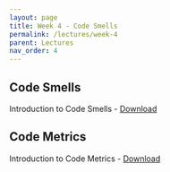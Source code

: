 ```yaml
---
layout: page
title: Week 4 - Code Smells
permalink: /lectures/week-4
parent: Lectures
nav_order: 4
---
```


## Code Smells 

Introduction to Code Smells - [Download](https://karthikv1392.github.io/cs6401_se/slides/L07_code_smells.pdf)

## Code Metrics 

Introduction to Code Metrics - [Download](https://karthikv1392.github.io/cs6401_se/slides/L08_code_metrics.pdf)